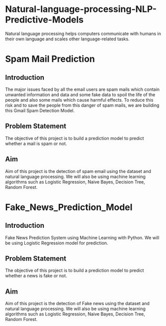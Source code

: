 # Natural-language-processing-NLP-Predictive-Models
Natural language processing helps computers communicate with humans in their own language and scales other language-related tasks.

# Spam Mail Prediction

## Introduction

The major issues faced by all the email users are spam mails which contain unwanted information and data and some fake data to spoil the life of the people and also some mails which cause harmful effects. To reduce this risk and to save the people from this danger of spam mails, we are building this Gmail Spam Detection Model.

## Problem Statement

The objective of this project is to build a prediction model to predict whether a mail is spam or not.

## Aim

Aim of this project is the detection of spam email using the dataset and natural language processing. We will also be using machine learning algorithms such as Logistic Regression, Naive Bayes, Decision Tree, Random Forest.


# Fake_News_Prediction_Model

## Introduction

Fake News Prediction System using Machine Learning with Python. We will be using Logistic Regression model for prediction.

## Problem Statement

The objective of this project is to build a prediction model to predict whether a news is fake or not.

## Aim

Aim of this project is the detection of Fake news using the dataset and natural language processing. We will also be using machine learning algorithms such as Logistic Regression, Naive Bayes, Decision Tree, Random Forest.



